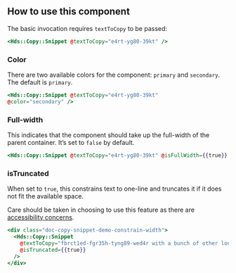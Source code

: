 ## How to use this component

The basic invocation requires `textToCopy` to be passed:

```handlebars
<Hds::Copy::Snippet @textToCopy="e4rt-yg80-39kt" />
```

### Color

There are two available colors for the component: `primary` and `secondary`. The default is `primary`.

```handlebars
<Hds::Copy::Snippet @textToCopy="e4rt-yg80-39kt"
@color="secondary" />
```

### Full-width

This indicates that the component should take up the full-width of the parent container. It’s set to `false` by default.

```handlebars
<Hds::Copy::Snippet @textToCopy="e4rt-yg80-39kt" @isFullWidth={{true}} />
```

### isTruncated

When set to `true`, this constrains text to one-line and truncates it if it does not fit the available space.

Care should be taken in choosing to use this feature as there are [accessibility concerns](/components/copy/snippet?tab=accessibility).

```handlebars
<div class="doc-copy-snippet-demo-constrain-width">
  <Hds::Copy::Snippet
    @textToCopy="fbrct1ed-fgr35h-tyng89-wed4r with a bunch of other long text that should force truncation if truncation is set to true"
    @isTruncated={{true}}
  />
</div>
```
